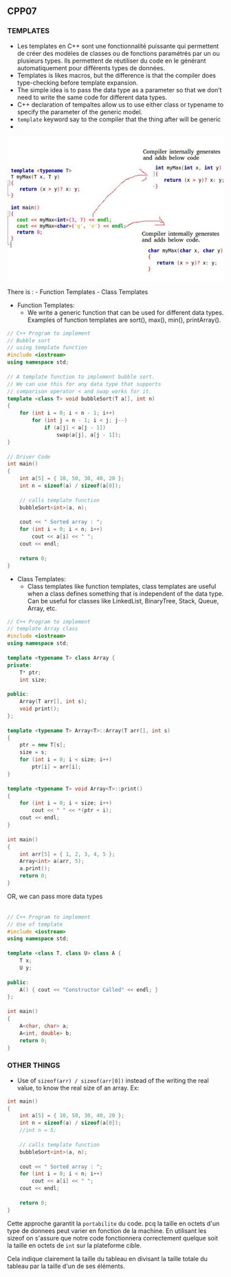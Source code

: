 ## CPP07

### TEMPLATES

- Les templates en C++ sont une fonctionnalité puissante qui permettent de créer des modèles de classes ou de fonctions paramétrés par un ou plusieurs types. Ils permettent de réutiliser du code en le générant automatiquement pour différents types de données.
- Templates is likes macros, but the difference is that the compiler does type-checking before template expansion.
- The simple idea is to pass the data type as a parameter so that we don’t need to write the same code for different data types.
- C++ declaration of tempaltes allow us to use either class or typename to specify the parameter of the generic model.
- `template` keyword say to the compiler that the thing after will be generic
-

![Screenshot](img/templates-cpp.jpg)

There is :
    - Function Templates
    - Class Templates

- Function Templates:
    - We write a generic function that can be used for different data types. Examples of function templates are sort(), max(), min(), printArray().

```cpp
// C++ Program to implement
// Bubble sort
// using template function
#include <iostream>
using namespace std;

// A template function to implement bubble sort.
// We can use this for any data type that supports
// comparison operator < and swap works for it.
template <class T> void bubbleSort(T a[], int n)
{
    for (int i = 0; i < n - 1; i++)
        for (int j = n - 1; i < j; j--)
            if (a[j] < a[j - 1])
                swap(a[j], a[j - 1]);
}

// Driver Code
int main()
{
    int a[5] = { 10, 50, 30, 40, 20 };
    int n = sizeof(a) / sizeof(a[0]);

    // calls template function
    bubbleSort<int>(a, n);

    cout << " Sorted array : ";
    for (int i = 0; i < n; i++)
        cout << a[i] << " ";
    cout << endl;

    return 0;
}
```

- Class Templates:
    - Class templates like function templates, class templates are useful when a class defines something that is independent of the data type. Can be useful for classes like LinkedList, BinaryTree, Stack, Queue, Array, etc.


```cpp
// C++ Program to implement
// template Array class
#include <iostream>
using namespace std;

template <typename T> class Array {
private:
    T* ptr;
    int size;

public:
    Array(T arr[], int s);
    void print();
};

template <typename T> Array<T>::Array(T arr[], int s)
{
    ptr = new T[s];
    size = s;
    for (int i = 0; i < size; i++)
        ptr[i] = arr[i];
}

template <typename T> void Array<T>::print()
{
    for (int i = 0; i < size; i++)
        cout << " " << *(ptr + i);
    cout << endl;
}

int main()
{
    int arr[5] = { 1, 2, 3, 4, 5 };
    Array<int> a(arr, 5);
    a.print();
    return 0;
}
```

OR, we can pass more data types

```cpp

// C++ Program to implement
// Use of template
#include <iostream>
using namespace std;

template <class T, class U> class A {
    T x;
    U y;

public:
    A() { cout << "Constructor Called" << endl; }
};

int main()
{
    A<char, char> a;
    A<int, double> b;
    return 0;
}
```

### OTHER THINGS

- Use of `sizeof(arr) / sizeof(arr[0])` instead of the writing the real value, to know the real size of an array. Ex:

```cpp
int main()
{
    int a[5] = { 10, 50, 30, 40, 20 };
    int n = sizeof(a) / sizeof(a[0]);
	//int n = 5;

    // calls template function
    bubbleSort<int>(a, n);

    cout << " Sorted array : ";
    for (int i = 0; i < n; i++)
        cout << a[i] << " ";
    cout << endl;

    return 0;
}
```
Cette approche garantit la `portabilite` du code. pcq la taille en octets d'un type de donnees peut varier en fonction de la machine. En utilisant les sizeof on s'assure que notre code fonctionnera correctement quelque soit la taille en octets de `int` sur la plateforme cible.

Cela indique clairement la taille du tableau en divisant la taille totale du tableau par la taille d'un de ses éléments.
